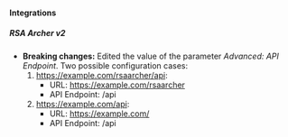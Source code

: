 
#### Integrations
##### RSA Archer v2
- **Breaking changes:** Edited the value of the parameter *Advanced: API Endpoint*. Two possible configuration cases:
    1. https://example.com/rsaarcher/api:
       - URL: https://example.com/rsaarcher
       - API Endpoint: /api
    2. https://example.com/api:
       - URL: https://example.com/
       - API Endpoint: /api

